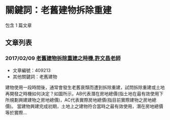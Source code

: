 # 關鍵詞：老舊建物拆除重建

包含 1 篇文章

## 文章列表

### 2017/02/09 [老舊建物拆除重建之時機,許文昌老師](../../articles/409213_%E8%80%81%E8%88%8A%E5%BB%BA%E7%89%A9%E6%8B%86%E9%99%A4%E9%87%8D%E5%BB%BA%E4%B9%8B%E6%99%82%E6%A9%9F%2C%E8%A8%B1%E6%96%87%E6%98%8C%E8%80%81%E5%B8%AB.md)
- 文章編號：409213
- 其他關鍵詞：老舊建物

建物使用一段時間後，通常會發生老舊衰頹而遭到拆除重建，試問拆除重建或土地再開發之時機如何決定？如圖所示，AB代表潛在房地總價(指土地在最有效使用下所規劃興建建物之房地總價)，AC代表實際房地總價(指目前實際建物之房地總價)。 當建物興建完成初期，土地上之建物符合當時之最有效使用，潛在房地總價等於實際...
